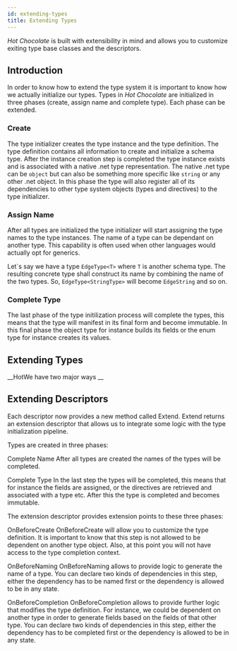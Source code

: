 ```yaml
---
id: extending-types
title: Extending Types
---
```


_Hot Chocolate_ is built with extensibility in mind and allows you to customize exiting type base classes and the descriptors.

## Introduction

In order to know how to extend the type system it is important to know how we actually initialize our types. Types in _Hot Chocolate_ are initialized in three phases (create, assign name and complete type). Each phase can be extended. 

### Create

The type initializer creates the type instance and the type definition. The type definition contains all information to create and initialize a schema type. After the instance creation step is completed the type instance exists and is associated with a native .net type representation. The native .net type can be `object` but can also be something more specific like `string` or any other .net object. In this phase the type will also register all of its dependencies to other type system objects (types and directives) to the type initializer.

### Assign Name

After all types are initialized the type initializer will start assigning the type names to the type instances. The name of a type can be dependant on another type. This capability is often used when other languages would actually opt for generics. 

Let\`s say we have a type `EdgeType<T>` where `T` is another schema type. The resulting concrete type shall construct its name by combining the name of the two types. So, `EdgeType<StringType>` will become `EdgeString` and so on.

### Complete Type

The last phase of the type initilization process will complete the types, this means that the type will manifest in its final form and become immutable. In this final phase the object type for instance builds its fields or the enum type for instance creates its values.

## Extending Types

__HotWe have two major ways __


## Extending Descriptors

Each descriptor now provides a new method called Extend. Extend returns an extension descriptor that allows us to integrate some logic with the type initialization pipeline.

Types are created in three phases:



Complete Name After all types are created the names of the types will be completed.

Complete Type In the last step the types will be completed, this means that for instance the fields are assigned, or the directives are retrieved and associated with a type etc. After this the type is completed and becomes immutable.

The extension descriptor provides extension points to these three phases:

OnBeforeCreate OnBeforeCreate will allow you to customize the type definition. It is important to know that this step is not allowed to be dependent on another type object. Also, at this point you will not have access to the type completion context.

OnBeforeNaming OnBeforeNaming allows to provide logic to generate the name of a type. You can declare two kinds of dependencies in this step, either the dependency has to be named first or the dependency is allowed to be in any state.

OnBeforeCompletion OnBeforeCompletion allows to provide further logic that modifies the type definition. For instance, we could be dependent on another type in order to generate fields based on the fields of that other type. You can declare two kinds of dependencies in this step, either the dependency has to be completed first or the dependency is allowed to be in any state.